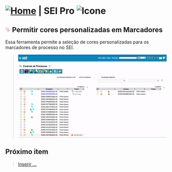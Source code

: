 # [![Home](../img/home.png)](../) |  SEI Pro ![Icone](../img/icon-32.png)

## ![SEI Pro Cores marcadores](../img/icon-coresmarcadores.png) Permitir cores personalizadas em Marcadores

Essa ferramenta permite a seleção de cores personalizadas para os marcadores de processo no SEI.

> ![Tela Cores marcadores](../img/tela-coresmarcadores.gif) 

## Próximo item

> [Inserir ...](../pages/PAGE.md)
